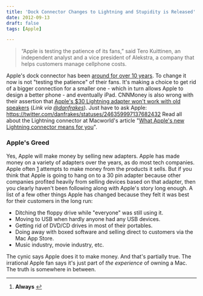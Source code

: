 ```yaml
---
title: 'Dock Connector Changes to Lightning and Stupidity is Released'
date: 2012-09-13
draft: false
tags: [Apple]

---
```


> “Apple is testing the patience of its fans,” said Tero Kuittinen, an independent analyst and a vice president of Alekstra, a company that helps customers manage cellphone costs.

Apple's dock connector has been [around for over 10 years](http://en.wikipedia.org/wiki/IPod#Connectivity). To change it now is not "testing the patience" of their fans. It's making a choice to get rid of a bigger connection for a smaller one - which in turn allows Apple to design a better phone - and eventually iPad. CNNMoney is also wrong with their assertion that [Apple's $30 Lightning adapter won't work with old speakers](http://money.cnn.com/2012/09/13/technology/apple-lightning-adapter/index.html) (_Link via [@danfrakes](https://twitter.com/danfrakes/statuses/246360845108535296)_). Just have to ask Apple: https://twitter.com/danfrakes/statuses/246359997137682432 Read all about the Lightning connector at Macworld's article "[What Apple's new Lightning connector means for you](http://www.macworld.com/article/1168555/what_apples_new_lightning_connector_means_for_you.html)".

### Apple's Greed

Yes, Apple will make money by selling new adapters. Apple has made money on a variety of adapters over the years, as do most tech companies. Apple often [1](#fn-20737:1) attempts to make money from the products it sells. But if you think that Apple is going to hang on to a 30 pin adapter because other companies profited heavily from selling devices based on that adapter, then you clearly haven't been following along with Apple's story long enough. A list of a few other things Apple has changed because they felt it was best for their customers in the long run:

*   Ditching the floppy drive while "everyone" was still using it.
*   Moving to USB when hardly anyone had any USB devices.
*   Getting rid of DVD/CD drives in most of their portables.
*   Doing away with boxed software and selling direct to customers via the Mac App Store.
*   Music industry, movie industry, etc.

The cynic says Apple does it to make money. And that's partially true. The irrational Apple fan says it's just part of _the experience_ of owning a Mac. The truth is somewhere in between.

* * *

1.  **Always** [↩](#fnref-20737:1)
